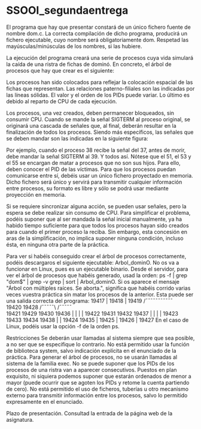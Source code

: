 # SSOOI_segundaentrega
 

 El programa que hay que presentar constará de un único fichero fuente de nombre dom.c. La correcta compilación de dicho programa, producirá un fichero ejecutable, cuyo nombre será obligatoriamente dom. Respetad las mayúsculas/minúsculas de los nombres, si las hubiere.

La ejecución del programa creará una serie de procesos cuya vida simulará la caída de una ristra de fichas de dominó. En concreto, el árbol de procesos que hay que crear es el siguiente:



Los procesos han sido colocados para reflejar la colocación espacial de las fichas que representan. Las relaciones paterno-filiales son las indicadas por las líneas sólidas. El valor y el orden de los PIDs puede variar. Lo último es debido al reparto de CPU de cada ejecución.

Los procesos, una vez creados, deben permanecer bloqueados, sin consumir CPU. Cuando se mande la señal SIGTERM al proceso original, se originará una cascada de señales que, al final, deberán resultar en la finalización de todos los procesos. Siendo más específicos, las señales que se deben mandar son las indicadas en la siguiente figura:



Por ejemplo, cuando el proceso 38 recibe la señal del 37, antes de morir, debe mandar la señal SIGTERM al 39. Y todos así. Nótese que el 51, el 53 y el 55 se encargan de matar a procesos que no son sus hijos. Para ello, deben conocer el PID de las víctimas. Para que los procesos puedan comunicarse entre sí, debéis usar un único fichero proyectado en memoria. Dicho fichero será único y servirá para transmitir cualquier información entre procesos, su formato es libre y sólo se podrá usar mediante proyección en memoria.

Si se requiere sincronizar alguna acción, se pueden usar señales, pero la espera se debe realizar sin consumo de CPU. Para simplificar el problema, podéis suponer que al ser mandada la señal inicial manualmente, ya ha habido tiempo suficiente para que todos los procesos hayan sido creados para cuando el primer proceso la reciba. Sin embargo, esta concesión en aras de la simplificación, no implica suponer ninguna condición, incluso ésta, en ninguna otra parte de la práctica.

Para ver si habéis conseguido crear el árbol de procesos correctamente, podéis descargaros el siguiente ejecutable: Arbol_dominO. No os va a funcionar en Linux, pues es un ejecutable binario. Desde el servidor, para ver el árbol de procesos que habéis generado, usad la orden: ps -f | grep "dom$" | grep -v grep | sort | Arbol_dominO. Si os aparece el mensaje "Árbol con múltiples raíces. Se aborta.", significa que habéis corrido varias veces vuestra práctica sin matar los procesos de la anterior. Esta puede ser una salida correcta del programa:
         19417
           |
         19418
           |
         19419
     /¯¯¯¯¯¯¯¯¯¯¯\
   19420       19428
  /¯¯¯¯¯\     /¯¯¯¯¯\
19421 19429 19430 19436
  |     |     |     |
19422 19431 19432 19437
  |     |     |     |
19423 19433 19434 19438
  |           |
19424       19435
  |
19425
  |
19426
  |
19427
En el caso de Linux, podéis usar la opción -f de la orden ps.

Restricciones
Se deberán usar llamadas al sistema siempre que sea posible, a no ser que se especifique lo contrario.
No está permitido usar la función de biblioteca system, salvo indicación explícita en el enunciado de la práctica.
Para generar el árbol de procesos, no se usarán llamadas al sistema de la familia exec.
No se puede suponer que los PIDs de los procesos de una ristra van a aparecer consecutivos. Puestos en plan exquisito, ni siquiera podemos suponer que estarán ordenados de menor a mayor (puede ocurrir que se agoten los PIDs y retome la cuenta partiendo de cero).
No está permitido el uso de ficheros, tuberías u otro mecanismo externo para transmitir información entre los procesos, salvo lo permitido expresamente en el enunciado.


Plazo de presentación.
Consultad la entrada de la página web de la asignatura.


